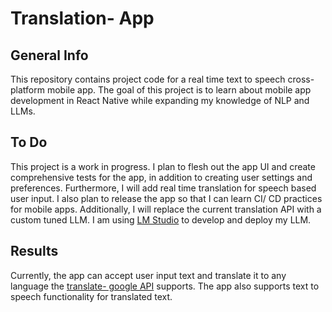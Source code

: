 # Translation- App

## General Info
This repository contains project code for a real time text to speech cross- platform mobile app. The goal of this project is to learn about mobile app development in React Native while expanding my knowledge of NLP and LLMs.

## To Do
This project is a work in progress. I plan to flesh out the app UI and create comprehensive tests for the app, in addition to creating user settings and preferences. Furthermore, I will add real time translation for speech based user input. I also plan to release the app so that I can learn CI/ CD practices for mobile apps. Additionally, I will replace the current translation API with a custom tuned LLM. I am using [LM Studio](https://lmstudio.ai/) to develop and deploy my LLM.

## Results
Currently, the app can accept user input text and translate it to any language the [translate- google API](https://www.npmjs.com/package/translate-google-api) supports. The app also supports text to speech functionality for translated text.

